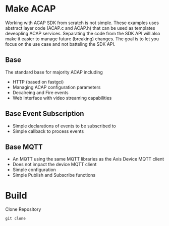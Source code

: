 # Make ACAP
Working with ACAP SDK from scratch is not simple.  These examples uses abstract layer code (ACAP.c and ACAP.h) that can be used as templates deveopling ACAP services.  Separating the code from the SDK API will also make it easier to manage future (breaking) changes.
The goal is to let you focus on the use case and not batteling the SDK API.

## Base
The standard base for majority ACAP including
- HTTP (based on fastgci)
- Managing ACAP configuration parameters
- Decalreing and Fire events
- Web Interface with video streaming capabilities

## Base Event Subscription
- Simple declarations of events to be subscribed to
- Simple callback to process events

## Base MQTT
- An MQTT using the same MQTT libraries as the Axis Device MQTT client
- Does not impact the device MQTT client
- Simple configuration
- Simple Publish and Subscribe functions

# Build
Clone Repository
```
git clone 
